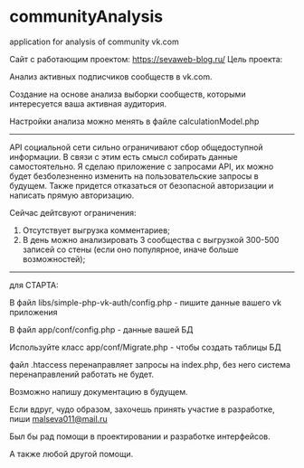# communityAnalysis
application  for analysis of community vk.com

Сайт с работающим проектом: https://sevaweb-blog.ru/
Цель проекта: 

Анализ активных подписчиков сообществ в vk.com.

Создание на основе анализа выборки сообществ, которыми интересуется ваша активная аудитория.

Настройки анализа можно менять в файле calculationModel.php

______________________________________________________________________________________________
API социальной сети сильно ограничивают сбор общедоступной информации. В связи с этим есть смысл
собирать данные самостоятельно. Я сделаю приложение с запросами API,  их можно будет безболезненно изменить
на пользовательские запросы в будущем. Также придется отказаться от безопасной авторизации и написать прямую авторизацию. 

Сейчас дейтсвуют ограничения: 
1) Отсутствует выгрузка комментариев;
2) В день можно анализировать 3 сообщества с выгрузкой 300-500 записей со стены (если оно популярное, иначе больше возможностей);
______________________________________________________________________________________________

для СТАРТА:

В файл libs/simple-php-vk-auth/config.php - пишите данные вашего vk приложения

В файл app/conf/config.php - данные вашей БД

Используйте класс app/conf/Migrate.php - чтобы создать таблицы БД

файл .htaccess перенаправляет запросы на index.php, без него система перенаправлений работать не будет.

Возможно напишу документацию в будущем.

Если вдруг, чудо образом, захочешь принять участие в разработке, пиши malseva011@mail.ru

Был бы рад помощи в проектировании и разработке интерфейсов. 

А также любой другой помощи. 

